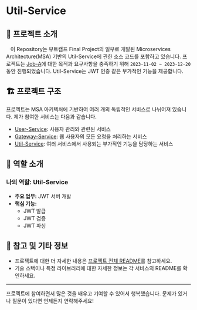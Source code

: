 # Util-Service

## 🚀 프로젝트 소개

&nbsp;&nbsp; 이 Repository는 부트캠프 Final Project의 일부로 개발된 Microservices Architecture(MSA) 기반의 Util-Service에 관한 소스 코드를 포함하고 있습니다.
프로젝트는 [Job-A](https://github.com/miracle-job-a)에 대한 목적과 요구사항을 충족하기 위해 `2023-11-02 ~ 2023-12-20` 동안 진행되었습니다.
Util-Service는 JWT 인증 같은 부가적인 기능을 제공합니다.

## 🏗 프로젝트 구조

프로젝트는 MSA 아키텍처에 기반하여 여러 개의 독립적인 서비스로 나뉘어져 있습니다. 제가 참여한 서비스는 다음과 같습니다.

- [User-Service](https://github.com/chocolaggibbiddori/miracle-job-a-user-service): 사용자 관리와 관련된 서비스
- [Gateway-Service](https://github.com/chocolaggibbiddori/miracle-job-a-gateway-service): 웹 사용자의 모든 요청을 처리하는 서비스
- [Util-Service](https://github.com/chocolaggibbiddori/miracle-job-a-util-service): 여러 서비스에서 사용되는 부가적인 기능을 담당하는 서비스

## 👥 역할 소개

### 나의 역할: Util-Service

- **주요 업무:** JWT 서버 개발
- **핵심 기능:**
  - JWT 발급
  - JWT 검증
  - JWT 파싱

## 📌 참고 및 기타 정보

- 프로젝트에 대한 더 자세한 내용은 [프로젝트 전체 README](https://github.com/miracle-job-a)를 참고하세요.
- 기술 스택이나 특정 라이브러리에 대한 자세한 정보는 각 서비스의 README를 확인하세요.

---

프로젝트에 참여하면서 많은 것을 배우고 기여할 수 있어서 행복했습니다. 문제가 있거나 질문이 있다면 언제든지 연락해주세요!